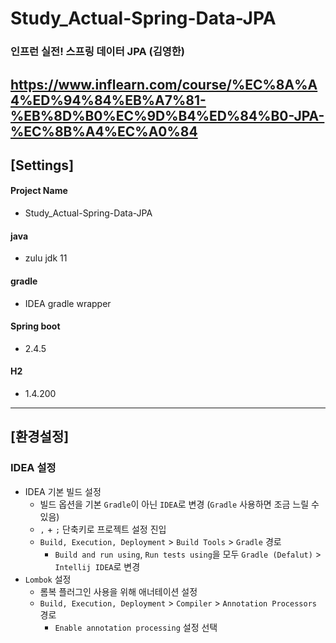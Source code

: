 # Study_Actual-Spring-Data-JPA
### 인프런 실전! 스프링 데이터 JPA (김영한)
https://www.inflearn.com/course/%EC%8A%A4%ED%94%84%EB%A7%81-%EB%8D%B0%EC%9D%B4%ED%84%B0-JPA-%EC%8B%A4%EC%A0%84
-----

## [Settings]
#### Project Name
* Study_Actual-Spring-Data-JPA
#### java
* zulu jdk 11
#### gradle
* IDEA gradle wrapper
#### Spring boot
* 2.4.5
#### H2
* 1.4.200
-----

## [환경설정]

### IDEA 설정
* IDEA 기본 빌드 설정
  * 빌드 옵션을 기본 `Gradle`이 아닌 `IDEA`로 변경 (`Gradle` 사용하면 조금 느릴 수 있음)
  * `,` + `;` 단축키로 프로젝트 설정 진입
  * `Build, Execution, Deployment` > `Build Tools` > `Gradle` 경로
    * `Build and run using`, `Run tests using`을 모두 `Gradle (Defalut)` > `Intellij IDEA`로 변경
* `Lombok` 설정
  * 롬복 플러그인 사용을 위해 애너테이션 설정
  * `Build, Execution, Deployment` > `Compiler` > `Annotation Processors` 경로
    * `Enable annotation processing` 설정 선택

